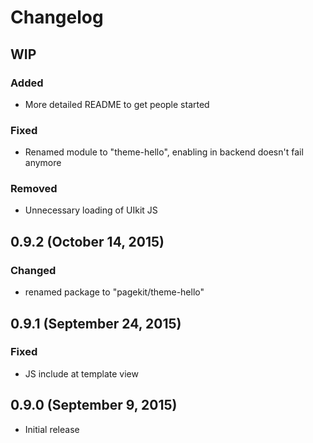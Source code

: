 # Changelog

## WIP

### Added
- More detailed README to get people started

### Fixed
- Renamed module to "theme-hello", enabling in backend doesn't fail anymore

### Removed
- Unnecessary loading of UIkit JS

## 0.9.2 (October 14, 2015)

### Changed
- renamed package to "pagekit/theme-hello"

## 0.9.1 (September 24, 2015)

### Fixed
- JS include at template view

## 0.9.0 (September 9, 2015)

- Initial release
